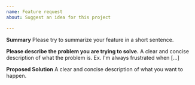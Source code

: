 ```yaml
---
name: Feature request
about: Suggest an idea for this project

---
```


**Summary**
Please try to summarize your feature in a short sentence.

**Please describe the problem you are trying to solve.**
A clear and concise description of what the problem is. Ex. I'm always frustrated when [...]

**Proposed Solution**
A clear and concise description of what you want to happen.
